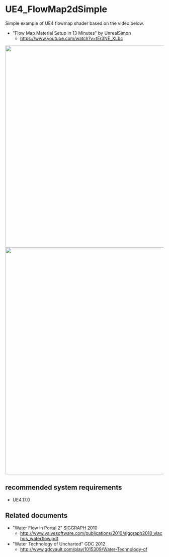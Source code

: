 # UE4_FlowMap2dSimple
Simple example of UE4 flowmap shader based on the video below.
* "Flow Map Material Setup in 13 Minutes" by UnrealSimon
   * https://www.youtube.com/watch?v=tEr3NE_XLbc

<img src="https://github.com/haneda-atsushi/UE4_FlowMap2dSimple/blob/master/ScreenShots/ScreenShot.png" width="640"/>
<img src="https://github.com/haneda-atsushi/UE4_FlowMap2dSimple/blob/master/ScreenShots/material.PNG" width="720"/>

## recommended system requirements
* UE4.17.0

## Related documents
* "Water Flow in Portal 2" SIGGRAPH 2010
   * http://www.valvesoftware.com/publications/2010/siggraph2010_vlachos_waterflow.pdf
* "Water Technology of Uncharted" GDC 2012
   * http://www.gdcvault.com/play/1015309/Water-Technology-of
